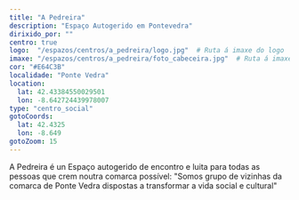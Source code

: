 ```yaml
---
title: "A Pedreira"
description: "Espaço Autogerido em Pontevedra"
dirixido_por: ""
centro: true
logo:  "/espazos/centros/a_pedreira/logo.jpg"  # Ruta á imaxe do logo
imaxe: "/espazos/centros/a_pedreira/foto_cabeceira.jpg"  # Ruta á imaxe de fondo
cor: "#E64C3B"
localidade: "Ponte Vedra"
location:
  lat: 42.43384550029501
  lon: -8.642724439978007
type: "centro_social"
gotoCoords:
  lat: 42.4325
  lon: -8.649
gotoZoom: 15
---
```


A Pedreira é un Espaço autogerido de encontro e luita para todas as pessoas que crem noutra comarca possível: "Somos grupo de vizinhas da comarca de Ponte Vedra dispostas a transformar a vida social e cultural"